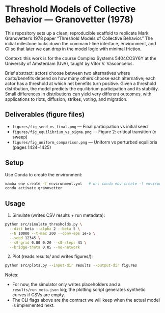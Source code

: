 # Threshold Models of Collective Behavior — Granovetter (1978)

This repository sets up a clean, reproducible scaffold to replicate Mark Granovetter’s 1978 paper “Threshold Models of Collective Behavior.” The initial milestone locks down the command-line interface, environment, and CI so that later we can drop in the model logic with minimal friction.

Context: this work is for the course Complex Systems 5404COSY6Y at the University of Amsterdam (UvA), taught by Vítor V. Vasconcelos.

Brief abstract: actors choose between two alternatives where costs/benefits depend on how many others choose each alternative; each actor has a threshold at which net benefits turn positive. Given a threshold distribution, the model predicts the equilibrium participation and its stability. Small differences in distributions can yield very different outcomes, with applications to riots, diffusion, strikes, voting, and migration.

## Deliverables (figure files)
- `figures/fig_seed_vs_final.png` — Final participation vs initial seed
- `figures/fig_equilibrium_vs_sigma.png` — Figure 2: critical transition (σ sweep)
- `figures/fig_uniform_comparison.png` — Uniform vs perturbed equilibria (pages 1424–1425)

## Setup
Use Conda to create the environment:
```bash
mamba env create -f environment.yml   # or: conda env create -f environment.yml
conda activate granovetter
```

## Usage
1) Simulate (writes CSV results + run metadata):
```bash
python src/simulate_thresholds.py \
  --dist beta --alpha 2 --beta 5 \
  --N 10000 --t-max 200 --conv-eps 1e-6 \
  --seed 12345 \
  --s0-grid 0.00 0.20 --s0-steps 41 \
  --bridge-theta 0.05 --no-network
```

2) Plot (reads results/ and writes figures/):
```bash
python src/plots.py --input-dir results --output-dir figures
```

Notes:
- For now, the simulator only writes placeholders and a `results/run_meta.json` log; the plotting script generates synthetic curves if CSVs are empty.
- The CLI flags above are the contract we will keep when the actual model is implemented next.
